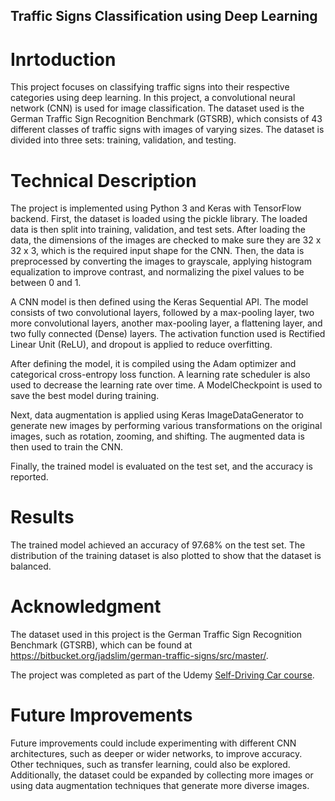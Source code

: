 ## Traffic Signs Classification using Deep Learning

# Inrtoduction
This project focuses on classifying traffic signs into their respective categories using deep learning. In this project, a convolutional neural network (CNN) is used for image classification. The dataset used is the German Traffic Sign Recognition Benchmark (GTSRB), which consists of 43 different classes of traffic signs with images of varying sizes. The dataset is divided into three sets: training, validation, and testing.

# Technical Description
The project is implemented using Python 3 and Keras with TensorFlow backend. First, the dataset is loaded using the pickle library. The loaded data is then split into training, validation, and test sets. After loading the data, the dimensions of the images are checked to make sure they are 32 x 32 x 3, which is the required input shape for the CNN. Then, the data is preprocessed by converting the images to grayscale, applying histogram equalization to improve contrast, and normalizing the pixel values to be between 0 and 1.

A CNN model is then defined using the Keras Sequential API. The model consists of two convolutional layers, followed by a max-pooling layer, two more convolutional layers, another max-pooling layer, a flattening layer, and two fully connected (Dense) layers. The activation function used is Rectified Linear Unit (ReLU), and dropout is applied to reduce overfitting.

After defining the model, it is compiled using the Adam optimizer and categorical cross-entropy loss function. A learning rate scheduler is also used to decrease the learning rate over time. A ModelCheckpoint is used to save the best model during training.

Next, data augmentation is applied using Keras ImageDataGenerator to generate new images by performing various transformations on the original images, such as rotation, zooming, and shifting. The augmented data is then used to train the CNN.

Finally, the trained model is evaluated on the test set, and the accuracy is reported.

# Results
The trained model achieved an accuracy of 97.68% on the test set. The distribution of the training dataset is also plotted to show that the dataset is balanced.

# Acknowledgment
The dataset used in this project is the German Traffic Sign Recognition Benchmark (GTSRB), which can be found at https://bitbucket.org/jadslim/german-traffic-signs/src/master/.  

The project was completed as part of the Udemy [Self-Driving Car course](https://www.udemy.com/course/applied-deep-learningtm-the-complete-self-driving-car-course/).

# Future Improvements
Future improvements could include experimenting with different CNN architectures, such as deeper or wider networks, to improve accuracy. Other techniques, such as transfer learning, could also be explored. Additionally, the dataset could be expanded by collecting more images or using data augmentation techniques that generate more diverse images.
